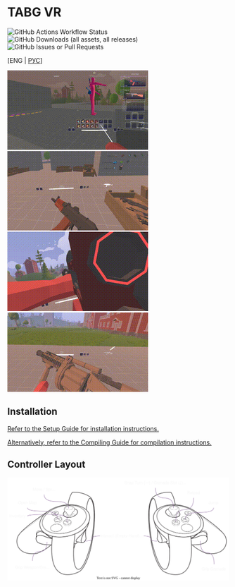 # TABG VR
![GitHub Actions Workflow Status](https://img.shields.io/github/actions/workflow/status/redbigz/TABGVR/build.yml?style=for-the-badge&logo=github)
![GitHub Downloads (all assets, all releases)](https://img.shields.io/github/downloads/redbigz/TABGVR/total?style=for-the-badge&logo=github)
![GitHub Issues or Pull Requests](https://img.shields.io/github/issues/redbigz/TABGVR?style=for-the-badge&logo=github)

[ENG | [РУС](README_RU.md)]

![Attachments](img/demos/attachments.gif)
![M1A1 Thompson (ADS)](img/demos/m1a1_ads.gif)
![Rocket Launcher (ADS)](img/demos/rocket_ads.gif)
![MGL](img/demos/mgl_shoot.gif)

[//]: # (![Shooting Test]&#40;img/demos/ak_shoot_old.gif&#41;)

## Installation
[Refer to the Setup Guide for installation instructions.](SETUP.md)

[Alternatively, refer to the Compiling Guide for compilation instructions.](COMPILING.md)

## Controller Layout
![Controller Layout](auxillary/controller_layout.svg)